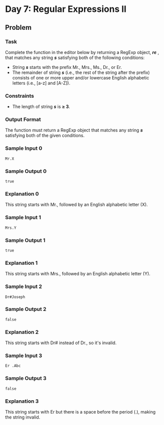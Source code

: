 # Day 7: Regular Expressions II

## Problem

### Task

<p>Complete the function in the editor below by returning a RegExp object, <b><i>re</i></b> , that matches any string <b><i>s</i></b> satisfying both of the following conditions:</p>

- String <b><i>s</i></b> starts with the prefix Mr., Mrs., Ms., Dr., or Er.
- The remainder of string <b><i>s</i></b> (i.e., the rest of the string after the prefix) consists of one or more upper and/or lowercase English alphabetic letters (i.e., [a-z] and [A-Z]).

### Constraints

- The length of string <b><i>s</i></b> is <b>≥ 3</b>.

### Output Format

<p>The function must return a RegExp object that matches any string <b><i>s</i></b> satisfying both of the given conditions.</p>

### Sample Input 0

```
Mr.X
```

### Sample Output 0

```
true
```

### Explanation 0

<p>This string starts with Mr., followed by an English alphabetic letter (X).</p>

### Sample Input 1

```
Mrs.Y
```

### Sample Output 1

```
true
```

### Explanation 1

<p>This string starts with Mrs., followed by an English alphabetic letter (Y).</p>

### Sample Input 2

```
Dr#Joseph
```

### Sample Output 2

```
false
```

### Explanation 2

<p>This string starts with Dr# instead of Dr., so it's invalid.</p>

### Sample Input 3

```
Er .Abc
```

### Sample Output 3

```
false
```

### Explanation 3

<p>This string starts with Er but there is a space before the period (.), making the string invalid.</p>
